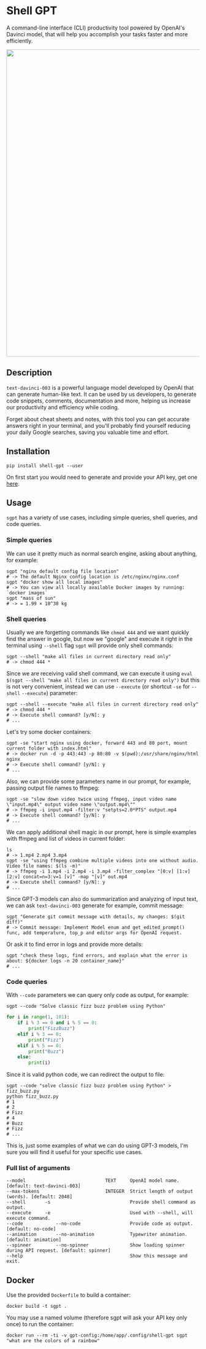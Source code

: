 # Shell GPT
A command-line interface (CLI) productivity tool powered by OpenAI's Davinci model, that will help you accomplish your tasks faster and more efficiently.

<div align="center">
    <img src="https://i.ibb.co/QX236hx/sgpt-5-0-0.gif" width="800"/>
</div>

## Description
`text-davinci-003` is a powerful language model developed by OpenAI that can generate human-like text. It can be used by us developers, to generate code snippets, comments, documentation and more, helping us increase our productivity and efficiency while coding.

Forget about cheat sheets and notes, with this tool you can get accurate answers right in your terminal, and you'll probably find yourself reducing your daily Google searches, saving you valuable time and effort.

## Installation
```shell
pip install shell-gpt --user
```
On first start you would need to generate and provide your API key, get one [here](https://beta.openai.com/account/api-keys).

## Usage
`sgpt` has a variety of use cases, including simple queries, shell queries, and code queries.
### Simple queries
We can use it pretty much as normal search engine, asking about anything, for example:
```shell
sgpt "nginx default config file location"
# -> The default Nginx config location is /etc/nginx/nginx.conf
sgpt "docker show all local images"
# -> You can view all locally available Docker images by running: `docker images`
sgpt "mass of sun"
# -> = 1.99 × 10^30 kg
```
### Shell queries
Usually we are forgetting commands like `chmod 444` and we want quickly find the answer in google, but now we "google" and execute it right in the terminal using `--shell` flag `sgpt` will provide only shell commands:
```shell
sgpt --shell "make all files in current directory read only"
# -> chmod 444 *
```
Since we are receiving valid shell command, we can execute it using `eval $(sgpt --shell "make all files in current directory read only")` but this is not very convenient, instead we can use `--execute` (or shortcut `-se` for `--shell` `--execute`) parameter:
```shell
sgpt --shell --execute "make all files in current directory read only"
# -> chmod 444 *
# -> Execute shell command? [y/N]: y
# ...
```
Let's try some docker containers:
```shell
sgpt -se "start nginx using docker, forward 443 and 80 port, mount current folder with index.html"
# -> docker run -d -p 443:443 -p 80:80 -v $(pwd):/usr/share/nginx/html nginx
# -> Execute shell command? [y/N]: y
# ...
```
Also, we can provide some parameters name in our prompt, for example, passing output file names to ffmpeg:
```shell
sgpt -se "slow down video twice using ffmpeg, input video name \"input.mp4\" output video name \"output.mp4\""
# -> ffmpeg -i input.mp4 -filter:v "setpts=2.0*PTS" output.mp4
# -> Execute shell command? [y/N]: y
# ...
```
We can apply additional shell magic in our prompt, here is simple examples with ffmpeg and list of videos in current folder:
```shell
ls
# -> 1.mp4 2.mp4 3.mp4
sgpt -se "using ffmpeg combine multiple videos into one without audio. Video file names: $(ls -m)"
# -> ffmpeg -i 1.mp4 -i 2.mp4 -i 3.mp4 -filter_complex "[0:v] [1:v] [2:v] concat=n=3:v=1 [v]" -map "[v]" out.mp4
# -> Execute shell command? [y/N]: y
# ...
```
Since GPT-3 models can also do summarization and analyzing of input text, we can ask `text-davinci-003` generate for example, commit message:
```shell
sgpt "Generate git commit message with details, my changes: $(git diff)"
# -> Commit message: Implement Model enum and get_edited_prompt() func, add temperature, top_p and editor args for OpenAI request.
```
Or ask it to find error in logs and provide more details:
```shell
sgpt "check these logs, find errors, and explain what the error is about: ${docker logs -n 20 container_name}"
# ...
```
### Code queries
With `--code` parameters we can query only code as output, for example:
```shell
sgpt --code "Solve classic fizz buzz problem using Python"
```
```python
for i in range(1, 101):
    if i % 3 == 0 and i % 5 == 0:
        print("FizzBuzz")
    elif i % 3 == 0:
        print("Fizz")
    elif i % 5 == 0:
        print("Buzz")
    else:
        print(i)
```
Since it is valid python code, we can redirect the output to file:
```shell
sgpt --code "solve classic fizz buzz problem using Python" > fizz_buzz.py
python fizz_buzz.py
# 1
# 2
# Fizz
# 4
# Buzz
# Fizz
# ...
```
This is, just some examples of what we can do using GPT-3 models, I'm sure you will find it useful for your specific use cases.

### Full list of arguments
```shell
--model                             TEXT     OpenAI model name. [default: text-davinci-003]
--max-tokens                        INTEGER  Strict length of output (words). [default: 2048]
--shell       -s                             Provide shell command as output.
--execute     -e                             Used with --shell, will execute command.
--code            --no-code                  Provide code as output. [default: no-code]
--animation       --no-animation             Typewriter animation. [default: animation]
--spinner         --no-spinner               Show loading spinner during API request. [default: spinner]
--help                                       Show this message and exit.
```

## Docker
Use the provided `Dockerfile` to build a container:
```shell
docker build -t sgpt .
```

You may use a named volume (therefore sgpt will ask your API key only once) to run the container:
```shell
docker run --rm -ti -v gpt-config:/home/app/.config/shell-gpt sgpt "what are the colors of a rainbow"
```

